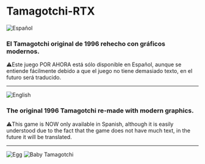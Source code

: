 # Tamagotchi-RTX


![Español](https://i.imgur.com/QSelqM0.png)
### El Tamagotchi original de 1996 rehecho con gráficos modernos.

⚠️Este juego POR AHORA está sólo disponible en Español, aunque se entiende fácilmente debido a que el juego no tiene demasiado texto, en el futuro será traducido.

***

![English](https://i.imgur.com/6UI5j0E.png)
### The original 1996 Tamagotchi re-made with modern graphics.

⚠️This game is NOW only available in Spanish, although it is easily understood due to the fact that the game does not have much text, in the future it will be translated.

***
![Egg](https://i.imgur.com/zlO4UWC.png)
![Baby Tamagotchi](https://i.imgur.com/xqO7i6k.png)
